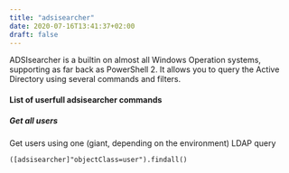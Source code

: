 ```yaml
---
title: "adsisearcher"
date: 2020-07-16T13:41:37+02:00
draft: false
---
```

ADSIsearcher is a builtin on almost all Windows Operation systems, supporting as far back as PowerShell 2. It allows you to query the Active Directory using several commands and filters.

#### List of userfull adsisearcher commands
##### Get all users
Get users using one (giant, depending on the environment) LDAP query
```
([adsisearcher]"objectClass=user").findall()
```

